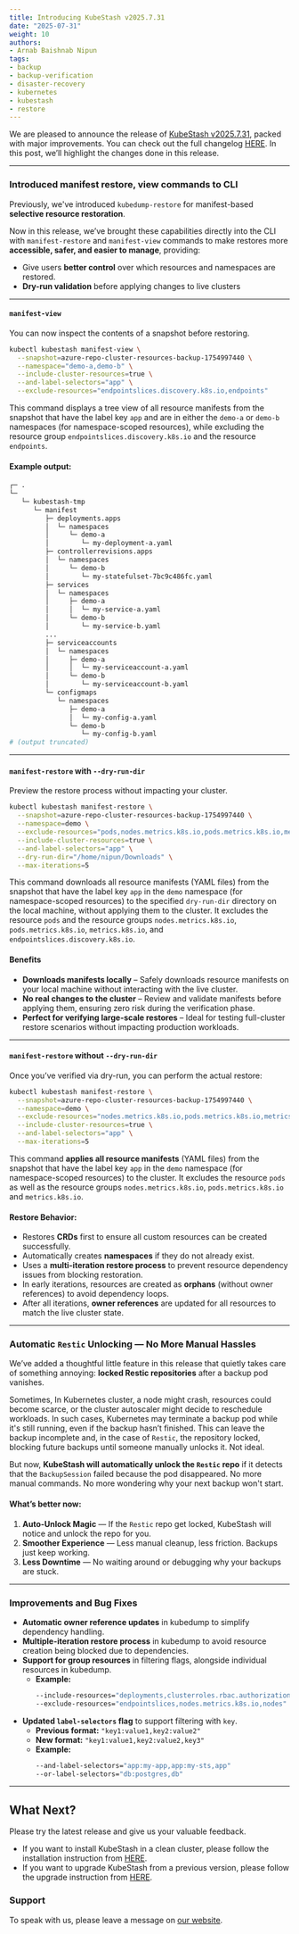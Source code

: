 ```yaml
---
title: Introducing KubeStash v2025.7.31
date: "2025-07-31"
weight: 10
authors:
- Arnab Baishnab Nipun
tags:
- backup
- backup-verification
- disaster-recovery
- kubernetes
- kubestash
- restore
---
```


We are pleased to announce the release of [KubeStash v2025.7.31](https://kubestash.com/docs/v2025.7.31/setup/), packed with major improvements. You can check out the full changelog [HERE](https://github.com/kubestash/CHANGELOG/blob/master/releases/v2025.7.31/README.md). In this post, we’ll highlight the changes done in this release.

---

### Introduced manifest restore, view commands to CLI


Previously, we've introduced `kubedump-restore` for manifest-based **selective resource restoration**.

Now in this release, we’ve brought these capabilities directly into the CLI with `manifest-restore` and `manifest-view` commands to make restores more **accessible, safer, and easier to manage**, providing:

- Give users **better control** over which resources and namespaces are restored.
- **Dry-run validation** before applying changes to live clusters

---

#### `manifest-view`
You can now inspect the contents of a snapshot before restoring.

```bash
kubectl kubestash manifest-view \
  --snapshot=azure-repo-cluster-resources-backup-1754997440 \
  --namespace="demo-a,demo-b" \
  --include-cluster-resources=true \
  --and-label-selectors="app" \
  --exclude-resources="endpointslices.discovery.k8s.io,endpoints"
```
This command displays a tree view of all resource manifests from the snapshot that have the label key `app` and are in either the `demo-a` or `demo-b` namespaces (for namespace-scoped resources), while excluding the resource group `endpointslices.discovery.k8s.io` and the resource `endpoints`.

#### Example output:
```bash 
┌─ .
└─ 
   └─ kubestash-tmp
      └─ manifest
         ├─ deployments.apps
         │  └─ namespaces
         │     └─ demo-a
         │        └─ my-deployment-a.yaml
         ├─ controllerrevisions.apps
         │  └─ namespaces
         │     └─ demo-b
         │        └─ my-statefulset-7bc9c486fc.yaml
         ├─ services
         │  └─ namespaces
         │     ├─ demo-a
         │     │  └─ my-service-a.yaml
         │     └─ demo-b
         │        └─ my-service-b.yaml
         ...
         ├─ serviceaccounts
         │  └─ namespaces
         │     ├─ demo-a
         │     │  └─ my-serviceaccount-a.yaml
         │     └─ demo-b
         │        └─ my-serviceaccount-b.yaml
         └─ configmaps
            └─ namespaces
               ├─ demo-a
               │  └─ my-config-a.yaml
               └─ demo-b
                  └─ my-config-b.yaml
# (output truncated)
```
---

#### `manifest-restore` with `--dry-run-dir`
Preview the restore process without impacting your cluster.

```bash
kubectl kubestash manifest-restore \
  --snapshot=azure-repo-cluster-resources-backup-1754997440 \
  --namespace=demo \
  --exclude-resources="pods,nodes.metrics.k8s.io,pods.metrics.k8s.io,metrics.k8s.io,endpointslices.discovery.k8s.io" \
  --include-cluster-resources=true \
  --and-label-selectors="app" \
  --dry-run-dir="/home/nipun/Downloads" \
  --max-iterations=5
```
This command downloads all resource manifests (YAML files) from the snapshot that have the label key `app` in the `demo` namespace (for namespace-scoped resources) to the specified `dry-run-dir` directory on the local machine, without applying them to the cluster. It excludes the resource `pods` and the resource groups `nodes.metrics.k8s.io`, `pods.metrics.k8s.io`, `metrics.k8s.io`, and `endpointslices.discovery.k8s.io`.

#### Benefits

- **Downloads manifests locally** – Safely downloads resource manifests on your local machine without interacting with the live cluster.
- **No real changes to the cluster** – Review and validate manifests before applying them, ensuring zero risk during the verification phase.
- **Perfect for verifying large-scale restores** – Ideal for testing full-cluster restore scenarios without impacting production workloads.

---

#### `manifest-restore` without `--dry-run-dir`
Once you’ve verified via dry-run, you can perform the actual restore:

```bash
kubectl kubestash manifest-restore \
  --snapshot=azure-repo-cluster-resources-backup-1754997440 \
  --namespace=demo \
  --exclude-resources="nodes.metrics.k8s.io,pods.metrics.k8s.io,metrics.k8s.io" \
  --include-cluster-resources=true \
  --and-label-selectors="app" \
  --max-iterations=5
```
This command **applies all resource manifests** (YAML files) from the snapshot that have the label key `app` in the `demo` namespace (for namespace-scoped resources) to the cluster. It excludes the resource `pods` as well as the resource groups `nodes.metrics.k8s.io`, `pods.metrics.k8s.io` and `metrics.k8s.io`.

#### Restore Behavior:

- Restores **CRDs** first to ensure all custom resources can be created successfully.
- Automatically creates **namespaces** if they do not already exist.
- Uses a **multi-iteration restore process** to prevent resource dependency issues from blocking restoration.
- In early iterations, resources are created as **orphans** (without owner references) to avoid dependency loops.
- After all iterations, **owner references** are updated for all resources to match the live cluster state.

---

### Automatic `Restic` Unlocking — No More Manual Hassles

We’ve added a thoughtful little feature in this release that quietly takes care of something annoying: **locked Restic repositories** after a backup pod vanishes.

Sometimes, In Kubernetes cluster, a node might crash, resources could become scarce, or the cluster autoscaler might decide to reschedule workloads.
In such cases, Kubernetes may terminate a backup pod while it's still running, even if the backup hasn’t finished. This can leave the backup incomplete and, in the case of `Restic`, the repository locked, blocking future backups until someone manually unlocks it. Not ideal.

But now, **KubeStash will automatically unlock the `Restic` repo** if it detects that the `BackupSession` failed because the pod disappeared. No more manual commands. No more wondering why your next backup won't start.

#### What’s better now:

1. **Auto-Unlock Magic** — If the `Restic` repo get locked, KubeStash will notice and unlock the repo for you.
2. **Smoother Experience** — Less manual cleanup, less friction. Backups just keep working.
3. **Less Downtime** — No waiting around or debugging why your backups are stuck.

---

### Improvements and Bug Fixes

- **Automatic owner reference updates** in kubedump to simplify dependency handling.
- **Multiple-iteration restore process** in kubedump to avoid resource creation being blocked due to dependencies.
- **Support for group resources** in filtering flags, alongside individual resources in kubedump.
  - **Example:**
    ```bash
    --include-resources="deployments,clusterroles.rbac.authorization.k8s.io"
    --exclude-resources="endpointslices,nodes.metrics.k8s.io,nodes"
    ```
- **Updated `label-selectors` flag** to support filtering with `key`.
  - **Previous format:** `"key1:value1,key2:value2"`
  - **New format:** `"key1:value1,key2:value2,key3"`
  - **Example:**
    ```bash
    --and-label-selectors="app:my-app,app:my-sts,app"
    --or-label-selectors="db:postgres,db"
    ```

---

## What Next?
Please try the latest release and give us your valuable feedback.

- If you want to install KubeStash in a clean cluster, please follow the installation instruction from [HERE](https://kubestash.com/docs/v2025.7.31/setup/install/kubestash/).
- If you want to upgrade KubeStash from a previous version, please follow the upgrade instruction from [HERE](https://kubestash.com/docs/v2025.7.31/setup/upgrade/).

### Support

To speak with us, please leave a message on [our website](https://appscode.com/contact/).

